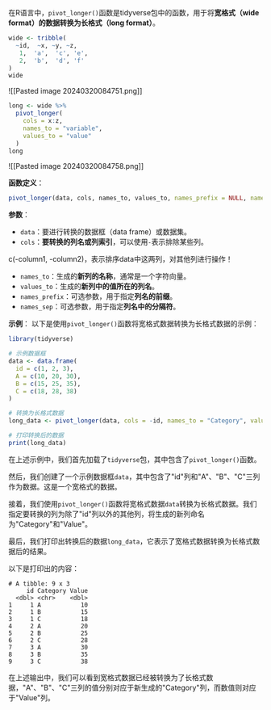 在R语言中，`pivot_longer()`函数是tidyverse包中的函数，用于将**宽格式（wide format）的数据转换为长格式（long format）**。

```R
wide <- tribble(
  ~id,  ~x, ~y, ~z,
   1,  'a',  'c', 'e',
   2,  'b',  'd', 'f'
)
wide
```

![[Pasted image 20240320084751.png]]

```R
long <- wide %>%
  pivot_longer(
    cols = x:z,
    names_to = "variable",
    values_to = "value"
  )
long
```

![[Pasted image 20240320084758.png]]

**函数定义**：
```R
pivot_longer(data, cols, names_to, values_to, names_prefix = NULL, names_sep = NULL)
```

**参数**：
- `data`：要进行转换的数据框（data frame）或数据集。
- `cols`：**要转换的列名或列索引**，可以使用`-`表示排除某些列。

c(-column1, -column2)，表示排序data中这两列，对其他列进行操作！

- `names_to`：生成的**新列的名称**，通常是一个字符向量。
- `values_to`：生成的**新列中的值所在的列名**。
- `names_prefix`：可选参数，用于指定**列名的前缀**。
- `names_sep`：可选参数，用于指定**列名中的分隔符**。


**示例**：
以下是使用`pivot_longer()`函数将宽格式数据转换为长格式数据的示例：

```R
library(tidyverse)

# 示例数据框
data <- data.frame(
  id = c(1, 2, 3),
  A = c(10, 20, 30),
  B = c(15, 25, 35),
  C = c(18, 28, 38)
)

# 转换为长格式数据
long_data <- pivot_longer(data, cols = -id, names_to = "Category", values_to = "Value")

# 打印转换后的数据
print(long_data)
```

在上述示例中，我们首先加载了`tidyverse`包，其中包含了`pivot_longer()`函数。

然后，我们创建了一个示例数据框`data`，其中包含了"id"列和"A"、"B"、"C"三列作为数据。这是一个宽格式的数据。

接着，我们使用`pivot_longer()`函数将宽格式数据`data`转换为长格式数据。我们指定要转换的列为除了"id"列以外的其他列，将生成的新列命名为"Category"和"Value"。

最后，我们打印出转换后的数据`long_data`，它表示了宽格式数据转换为长格式数据后的结果。

以下是打印出的内容：

```
# A tibble: 9 x 3
     id Category Value
  <dbl> <chr>    <dbl>
1     1 A           10
2     1 B           15
3     1 C           18
4     2 A           20
5     2 B           25
6     2 C           28
7     3 A           30
8     3 B           35
9     3 C           38
```

在上述输出中，我们可以看到宽格式数据已经被转换为了长格式数据，"A"、"B"、"C"三列的值分别对应于新生成的"Category"列，而数值则对应于"Value"列。